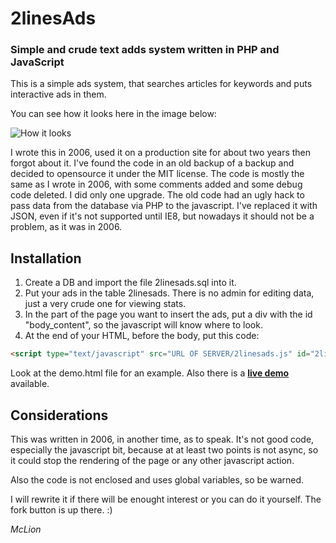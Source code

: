 2linesAds
===============
### Simple and crude text adds system written in PHP and JavaScript


This is a simple ads system, that searches articles for keywords and puts interactive ads in them. 

You can see how it looks here in the image below:

![How it looks](http://i438.photobucket.com/albums/qq103/mmclion/2linesads_demo.png)


I wrote this in 2006, used it on a production site for about two years then forgot about it. I've found the code in an old backup of a backup and decided to opensource it under the MIT license. The code is mostly the same as I wrote in 2006, with some comments added and some debug code deleted. I did only one upgrade. The old code had an ugly hack to pass data from the database via PHP to the javascript. I've replaced it with JSON, even if it's not supported until IE8, but nowadays it should not be a problem, as it was in 2006.


Installation
------------

1. Create a DB and import the file 2linesads.sql into it. 
2. Put your ads in the table 2linesads. There is no admin for editing data, just a very crude one for viewing stats.
3. In the part of the page you want to insert the ads, put a div with the id "body_content", so the javascript will know where to look.
4. At the end of your HTML, before the body, put this code:
```html
<script type="text/javascript" src="URL OF SERVER/2linesads.js" id="2linesads"></script>
```

Look at the demo.html file for an example. Also there is a **[live demo](http://mclion.tuinzdaj.net/2linesads/demo.html "live demo")** available.
 
Considerations
--------------

This was written in 2006, in another time, as to speak. It's not good code, especially the javascript bit, because at at least two points is not async, so it could stop the rendering of the page or any other javascript action.

Also the code is not enclosed and uses global variables, so be warned. 

I will rewrite it if there will be enought interest or you can do it yourself. The fork button is up there. :)


_McLion_